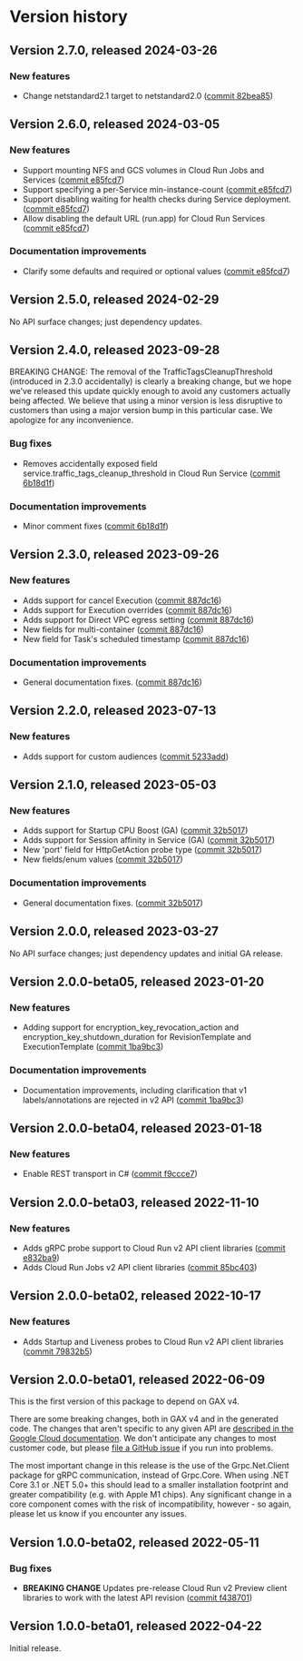 # Version history

## Version 2.7.0, released 2024-03-26

### New features

- Change netstandard2.1 target to netstandard2.0 ([commit 82bea85](https://github.com/googleapis/google-cloud-dotnet/commit/82bea850661975b9750ac30753528cc9d2e05240))

## Version 2.6.0, released 2024-03-05

### New features

- Support mounting NFS and GCS volumes in Cloud Run Jobs and Services ([commit e85fcd7](https://github.com/googleapis/google-cloud-dotnet/commit/e85fcd750c48d20b360e2cb8a4cd9bbc2eb821b8))
- Support specifying a per-Service min-instance-count ([commit e85fcd7](https://github.com/googleapis/google-cloud-dotnet/commit/e85fcd750c48d20b360e2cb8a4cd9bbc2eb821b8))
- Support disabling waiting for health checks during Service deployment. ([commit e85fcd7](https://github.com/googleapis/google-cloud-dotnet/commit/e85fcd750c48d20b360e2cb8a4cd9bbc2eb821b8))
- Allow disabling the default URL (run.app) for Cloud Run Services ([commit e85fcd7](https://github.com/googleapis/google-cloud-dotnet/commit/e85fcd750c48d20b360e2cb8a4cd9bbc2eb821b8))

### Documentation improvements

- Clarify some defaults and required or optional values ([commit e85fcd7](https://github.com/googleapis/google-cloud-dotnet/commit/e85fcd750c48d20b360e2cb8a4cd9bbc2eb821b8))

## Version 2.5.0, released 2024-02-29

No API surface changes; just dependency updates.

## Version 2.4.0, released 2023-09-28

BREAKING CHANGE: The removal of the TrafficTagsCleanupThreshold
(introduced in 2.3.0 accidentally) is clearly a breaking change, but
we hope we've released this update quickly enough to avoid any
customers actually being affected. We believe that using a minor
version is less disruptive to customers than using a major version
bump in this particular case. We apologize for any inconvenience.

### Bug fixes

- Removes accidentally exposed field service.traffic_tags_cleanup_threshold in Cloud Run Service ([commit 6b18d1f](https://github.com/googleapis/google-cloud-dotnet/commit/6b18d1fdef57b8e2087a8a5e013e3a59bd4a7c94))

### Documentation improvements

- Minor comment fixes ([commit 6b18d1f](https://github.com/googleapis/google-cloud-dotnet/commit/6b18d1fdef57b8e2087a8a5e013e3a59bd4a7c94))

## Version 2.3.0, released 2023-09-26

### New features

- Adds support for cancel Execution ([commit 887dc16](https://github.com/googleapis/google-cloud-dotnet/commit/887dc168d55116c4969e7e7b66c5df9063b8a19a))
- Adds support for Execution overrides ([commit 887dc16](https://github.com/googleapis/google-cloud-dotnet/commit/887dc168d55116c4969e7e7b66c5df9063b8a19a))
- Adds support for Direct VPC egress setting ([commit 887dc16](https://github.com/googleapis/google-cloud-dotnet/commit/887dc168d55116c4969e7e7b66c5df9063b8a19a))
- New fields for multi-container ([commit 887dc16](https://github.com/googleapis/google-cloud-dotnet/commit/887dc168d55116c4969e7e7b66c5df9063b8a19a))
- New field for Task's scheduled timestamp ([commit 887dc16](https://github.com/googleapis/google-cloud-dotnet/commit/887dc168d55116c4969e7e7b66c5df9063b8a19a))

### Documentation improvements

- General documentation fixes. ([commit 887dc16](https://github.com/googleapis/google-cloud-dotnet/commit/887dc168d55116c4969e7e7b66c5df9063b8a19a))

## Version 2.2.0, released 2023-07-13

### New features

- Adds support for custom audiences ([commit 5233add](https://github.com/googleapis/google-cloud-dotnet/commit/5233add1e8fb5a8ab6bb5324ac830e4926373357))

## Version 2.1.0, released 2023-05-03

### New features

- Adds support for Startup CPU Boost (GA) ([commit 32b5017](https://github.com/googleapis/google-cloud-dotnet/commit/32b5017e4f86393961797f15d84b0d5206e58daf))
- Adds support for Session affinity in Service (GA) ([commit 32b5017](https://github.com/googleapis/google-cloud-dotnet/commit/32b5017e4f86393961797f15d84b0d5206e58daf))
- New 'port' field for HttpGetAction probe type ([commit 32b5017](https://github.com/googleapis/google-cloud-dotnet/commit/32b5017e4f86393961797f15d84b0d5206e58daf))
- New fields/enum values ([commit 32b5017](https://github.com/googleapis/google-cloud-dotnet/commit/32b5017e4f86393961797f15d84b0d5206e58daf))

### Documentation improvements

- General documentation fixes. ([commit 32b5017](https://github.com/googleapis/google-cloud-dotnet/commit/32b5017e4f86393961797f15d84b0d5206e58daf))

## Version 2.0.0, released 2023-03-27

No API surface changes; just dependency updates and initial GA release.

## Version 2.0.0-beta05, released 2023-01-20

### New features

- Adding support for encryption_key_revocation_action and encryption_key_shutdown_duration for RevisionTemplate and ExecutionTemplate ([commit 1ba9bc3](https://github.com/googleapis/google-cloud-dotnet/commit/1ba9bc37c06b483268f38acedd0e71f1f9d494f4))

### Documentation improvements

- Documentation improvements, including clarification that v1 labels/annotations are rejected in v2 API ([commit 1ba9bc3](https://github.com/googleapis/google-cloud-dotnet/commit/1ba9bc37c06b483268f38acedd0e71f1f9d494f4))

## Version 2.0.0-beta04, released 2023-01-18

### New features

- Enable REST transport in C# ([commit f9ccce7](https://github.com/googleapis/google-cloud-dotnet/commit/f9ccce7aa4e16a8049445724cf57e8e390c66bfc))

## Version 2.0.0-beta03, released 2022-11-10

### New features

- Adds gRPC probe support to Cloud Run v2 API client libraries ([commit e832ba9](https://github.com/googleapis/google-cloud-dotnet/commit/e832ba9d89b130ebc9be9f0344c272000b5060d0))
- Adds Cloud Run Jobs v2 API client libraries ([commit 85bc403](https://github.com/googleapis/google-cloud-dotnet/commit/85bc403b5b3336fc5aff49ab08b43d06626dfeef))

## Version 2.0.0-beta02, released 2022-10-17

### New features

- Adds Startup and Liveness probes to Cloud Run v2 API client libraries ([commit 79832b5](https://github.com/googleapis/google-cloud-dotnet/commit/79832b51d30d70ae16f1108a145141be7fd06816))

## Version 2.0.0-beta01, released 2022-06-09

This is the first version of this package to depend on GAX v4.

There are some breaking changes, both in GAX v4 and in the generated
code. The changes that aren't specific to any given API are [described in the Google Cloud
documentation](https://cloud.google.com/dotnet/docs/reference/help/breaking-gax4).
We don't anticipate any changes to most customer code, but please [file a
GitHub issue](https://github.com/googleapis/google-cloud-dotnet/issues/new/choose)
if you run into problems.

The most important change in this release is the use of the Grpc.Net.Client package
for gRPC communication, instead of Grpc.Core. When using .NET Core 3.1 or .NET 5.0+
this should lead to a smaller installation footprint and greater compatibility (e.g.
with Apple M1 chips). Any significant change in a core component comes with the risk
of incompatibility, however - so again, please let us know if you encounter any
issues.

## Version 1.0.0-beta02, released 2022-05-11

### Bug fixes

- **BREAKING CHANGE** Updates pre-release Cloud Run v2 Preview client libraries to work with the latest API revision ([commit f438701](https://github.com/googleapis/google-cloud-dotnet/commit/f438701b1c7d1ebd9611522c597084daa1f85a7e))

## Version 1.0.0-beta01, released 2022-04-22

Initial release.
